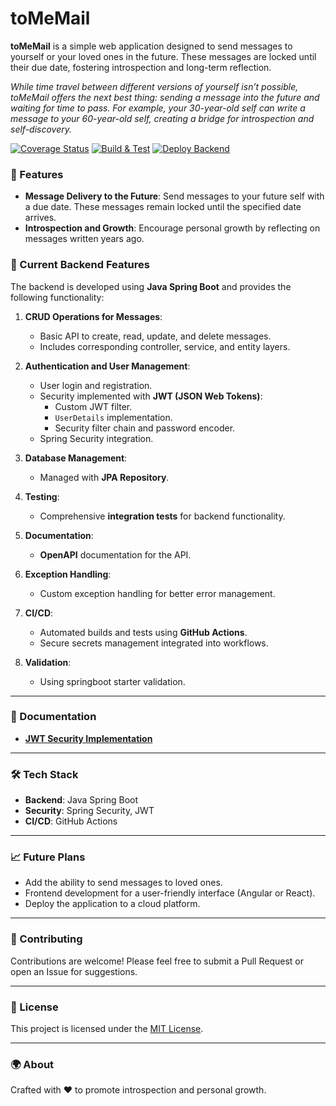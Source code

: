 # toMeMail

**toMeMail** is a simple web application designed to send messages to yourself or your loved ones in the future. These messages are locked until their due date, fostering introspection and long-term reflection.

_While time travel between different versions of yourself isn’t possible, toMeMail offers the next best thing: sending a message into the future and waiting for time to pass. For example, your 30-year-old self can write a message to your 60-year-old self, creating a bridge for introspection and self-discovery._

[![Coverage Status](https://coveralls.io/repos/github/mvomiero/toMeMail_backend/badge.svg?branch=main)](https://coveralls.io/github/mvomiero/toMeMail_backend?branch=main)
[![Build & Test](https://github.com/mvomiero/toMeMail_backend/actions/workflows/build_test.yml/badge.svg)](https://github.com/mvomiero/toMeMail_backend/actions/workflows/build_test.yml)
[![Deploy Backend](https://github.com/mvomiero/toMeMail_backend/actions/workflows/deploy-backend.yml/badge.svg)](https://github.com/mvomiero/toMeMail_backend/actions/workflows/deploy-backend.yml)

### 🌟 Features

- **Message Delivery to the Future**: Send messages to your future self with a due date. These messages remain locked until the specified date arrives.
- **Introspection and Growth**: Encourage personal growth by reflecting on messages written years ago.

### 🚀 Current Backend Features

The backend is developed using **Java Spring Boot** and provides the following functionality:

1. **CRUD Operations for Messages**:
   - Basic API to create, read, update, and delete messages.
   - Includes corresponding controller, service, and entity layers.

2. **Authentication and User Management**:
   - User login and registration.
   - Security implemented with **JWT (JSON Web Tokens)**:
     - Custom JWT filter.
     - `UserDetails` implementation.
     - Security filter chain and password encoder.
   - Spring Security integration.

3. **Database Management**:
   - Managed with **JPA Repository**.

4. **Testing**:
   - Comprehensive **integration tests** for backend functionality.

5. **Documentation**:
   - **OpenAPI** documentation for the API.

6. **Exception Handling**:
   - Custom exception handling for better error management.

7. **CI/CD**:
   - Automated builds and tests using **GitHub Actions**.
   - Secure secrets management integrated into workflows.

8. **Validation**:
   - Using springboot starter validation.

---

### 📂 Documentation

- **[JWT Security Implementation](docs/jwt-security.md)**

---

### 🛠️ Tech Stack

- **Backend**: Java Spring Boot
- **Security**: Spring Security, JWT
- **CI/CD**: GitHub Actions

---

### 📈 Future Plans

- Add the ability to send messages to loved ones.
- Frontend development for a user-friendly interface (Angular or React).
- Deploy the application to a cloud platform.

---

### 🤝 Contributing

Contributions are welcome! Please feel free to submit a Pull Request or open an Issue for suggestions.

---

### 📜 License

This project is licensed under the [MIT License](LICENSE).

---

### 🌍 About

Crafted with ❤️ to promote introspection and personal growth.
